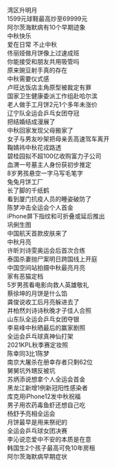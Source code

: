 湾区升明月  
1599元球鞋最高炒至69999元  
阿尔茨海默病有10个早期迹象  
中秋快乐  
爱在日常 不止中秋  
佟丽娅做月饼像上过速成班  
你能接受和朋友共用吸管吗  
原来豌豆射手真的存在  
中秋需要仪式感  
卢旺达饭店主角原型被裁定有罪  
国家卫生健康委派工作组赴哈尔滨  
老人做手工月饼2元1个多年未涨价  
辽宁队全运会乒乓女团夺冠  
把结婚结成漫展了  
中秋回家发现父母搬家了  
女子与男友吵架把母亲丢高速驾车离开  
鞠婧祎中秋花戎路透  
碧桂园拟不超100亿收购富力子公司  
血渭一号墓主人身份获初步推定  
8岁男孩悬空一字马写毛笔字  
兔兔月饼工厂  
长了脚的千纸鹤  
看到厦门抗疫人员的睡姿破防了  
陈梦冲击全运会个人首金  
iPhone屏下指纹和可折叠或延后推出  
巩俐生图  
中国航天首款皮肤来了  
中秋月亮  
许昕刘诗雯奥运会后首次合练  
泰国杀妻抛尸案明日跨国线上开庭  
中国空间站拍摄中秋最亮月亮  
家有恶猫定档  
5岁男孩看电影向救人英雄敬礼  
蔡徐坤的月饼是什么馅  
龚俊说收工后月亮躲进去了  
井柏然刘诗诗秋晚才子佳人合照  
山东队全运会乒乓女团夺银  
李易峰中秋晒最后的赢家剧照  
全运会乒乓球真神仙打架  
2021KPL秋季赛定妆照  
陈幸同3比1陈梦  
南京大屠杀在册幸存者只剩62位  
舅舅坑外甥反被坑  
苏炳添说想拿个人全运会首金  
黑龙江新增1例新冠阳性感染者  
库克用iPhone12发中秋祝福  
男子用农药毒鱼虾还想自己吃  
杨舒予亮相全运会  
月饼最早是用来祭祀的  
全运会乒乓球女团决赛  
李沁说恋爱中不安的本质是在意  
韩国生2个孩子最高可免10年房租  
阿尔茨海默病早期症状  
